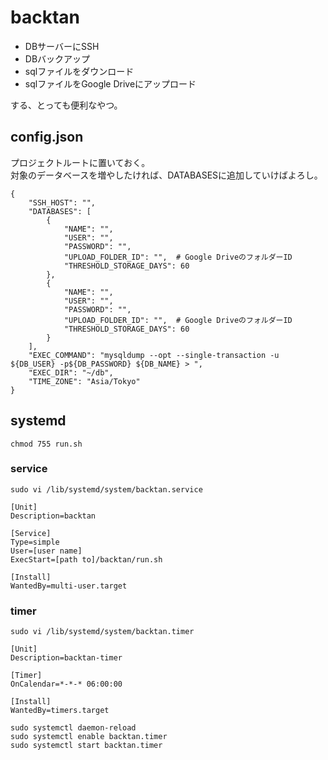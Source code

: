 # backtan
- DBサーバーにSSH
- DBバックアップ
- sqlファイルをダウンロード
- sqlファイルをGoogle Driveにアップロード

する、とっても便利なやつ。


## config.json
プロジェクトルートに置いておく。  
対象のデータベースを増やしたければ、DATABASESに追加していけばよろし。
```
{
    "SSH_HOST": "",
    "DATABASES": [
        {
            "NAME": "",
            "USER": "",
            "PASSWORD": "",
            "UPLOAD_FOLDER_ID": "",  # Google DriveのフォルダーID
            "THRESHOLD_STORAGE_DAYS": 60
        },
        {
            "NAME": "",
            "USER": "",
            "PASSWORD": "",
            "UPLOAD_FOLDER_ID": "",  # Google DriveのフォルダーID
            "THRESHOLD_STORAGE_DAYS": 60
        }
    ],
    "EXEC_COMMAND": "mysqldump --opt --single-transaction -u ${DB_USER} -p${DB_PASSWORD} ${DB_NAME} > ",
    "EXEC_DIR": "~/db",
    "TIME_ZONE": "Asia/Tokyo"
}
```

## systemd
`chmod 755 run.sh`  
### service
`sudo vi /lib/systemd/system/backtan.service`  
```
[Unit]
Description=backtan

[Service]
Type=simple
User=[user name]
ExecStart=[path to]/backtan/run.sh

[Install]
WantedBy=multi-user.target
```
### timer 
`sudo vi /lib/systemd/system/backtan.timer`  
```
[Unit]
Description=backtan-timer

[Timer]
OnCalendar=*-*-* 06:00:00

[Install]
WantedBy=timers.target
```

`sudo systemctl daemon-reload`  
`sudo systemctl enable backtan.timer`  
`sudo systemctl start backtan.timer`  
